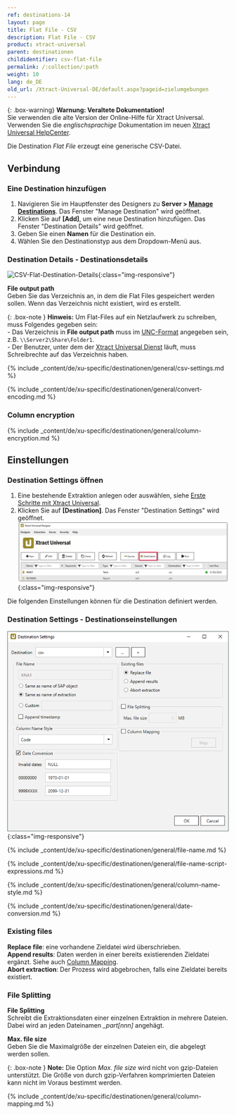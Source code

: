 ```yaml
---
ref: destinations-14
layout: page
title: Flat File - CSV
description: Flat File - CSV
product: xtract-universal
parent: destinationen
childidentifier: csv-flat-file
permalink: /:collection/:path
weight: 10
lang: de_DE
old_url: /Xtract-Universal-DE/default.aspx?pageid=zielumgebungen
---
```


{: .box-warning}
**Warnung: Veraltete Dokumentation!** <br>
Sie verwenden die alte Version der Online-Hilfe für Xtract Universal.<br>
Verwenden Sie die *englischsprachige* Dokumentation im neuen [Xtract Universal HelpCenter](https://helpcenter.theobald-software.com/xtract-universal/documentation/introduction/).

Die Destination *Flat File* erzeugt eine generische CSV-Datei. 

## Verbindung

### Eine Destination hinzufügen

1. Navigieren Sie im Hauptfenster des Designers zu **Server > [Manage Destinations](./ziele-verwalten)**. Das Fenster "Manage Destination" wird geöffnet.
2. Klicken Sie auf **[Add]**, um eine neue Destination hinzufügen. Das Fenster "Destination Details" wird geöffnet.
3. Geben Sie einen **Namen** für die Destination ein.
4. Wählen Sie den Destinationstyp aus dem Dropdown-Menü aus.


### Destination Details - Destinationsdetails
![CSV-Flat-Destination-Details](/img/content/xu/CSV-Flat-Destination-Details.png){:class="img-responsive"}


**File output path**<br>
Geben Sie das Verzeichnis an, in dem die Flat Files gespeichert werden sollen. 
Wenn das Verzeichnis nicht existiert, wird es erstellt.

{: .box-note }
**Hinweis:** Um Flat-Files auf ein Netzlaufwerk zu schreiben, muss Folgendes gegeben sein: <br>
\- Das Verzeichnis in **File output path** muss im [UNC-Format](https://docs.microsoft.com/de-de/dotnet/standard/io/file-path-formats#unc-paths) angegeben sein, z.B. `\\Server2\Share\Folder1`.<br>
\- Der Benutzer, unter dem der [Xtract Universal Dienst](../fortgeschrittene-techniken/service-account) läuft, muss Schreibrechte auf das Verzeichnis haben. 

{% include _content/de/xu-specific/destinationen/general/csv-settings.md %}														 

{% include _content/de/xu-specific/destinationen/general/convert-encoding.md %}	

### Column encryption
{% include _content/de/xu-specific/destinationen/general/column-encryption.md %}


## Einstellungen

### Destination Settings öffnen

1. Eine bestehende Extraktion anlegen oder auswählen, siehe [Erste Schritte mit Xtract Universal](../erste-schritte/eine-neue-extraktion-anlegen).
2. Klicken Sie auf **[Destination]**. Das Fenster "Destination Settings" wird geöffnet.
![Destination-settings](/img/content/xu/xu_designer_destination.png){:class="img-responsive"}

Die folgenden Einstellungen können für die Destination definiert werden. 
  
### Destination Settings - Destinationseinstellungen

![XU_flatfile_csv_Destination](/img/content/XU_flatfile_csv_Destination.png){:class="img-responsive"}

{% include _content/de/xu-specific/destinationen/general/file-name.md %}

{% include _content/de/xu-specific/destinationen/general/file-name-script-expressions.md %}

{% include _content/de/xu-specific/destinationen/general/column-name-style.md %}

{% include _content/de/xu-specific/destinationen/general/date-conversion.md %}

### Existing files 

**Replace file**: eine vorhandene Zieldatei wird überschrieben. <br>
**Append results**: Daten werden in einer bereits existierenden Zieldatei ergänzt. Siehe auch [Column Mapping](#column-mapping).<br>
**Abort extraction**: Der Prozess wird abgebrochen, falls eine Zieldatei bereits existiert.   

### File Splitting

**File Splitting**<br>
Schreibt die Extraktionsdaten einer einzelnen Extraktion in mehrere Dateien. 
Dabei wird an jeden Dateinamen *_part[nnn]* angehägt. 

**Max. file size** <br>
Geben Sie die Maximalgröße der einzelnen Dateien ein, die abgelegt werden sollen. 

{: .box-note }
**Note:** Die Option *Max. file size* wird nicht von gzip-Dateien unterstützt.
Die Größe von durch gzip-Verfahren komprimierten Dateien kann nicht im Voraus bestimmt werden.

{% include _content/de/xu-specific/destinationen/general/column-mapping.md %}
